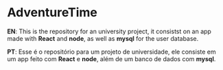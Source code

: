 #  AdventureTime

**EN**: This is the repository for an university project, it consistst on an app made with **React** and **node**, as well as **mysql** for the user database.

**PT**: Esse é o repositório para um projeto de universidade, ele consiste em um app feito com **React** e **node**, além de um banco de dados com **mysql**.